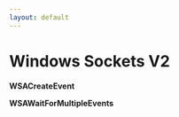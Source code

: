 ```yaml
---
layout: default
---
```

Windows Sockets V2
====================

**WSACreateEvent**

**WSAWaitForMultipleEvents**
